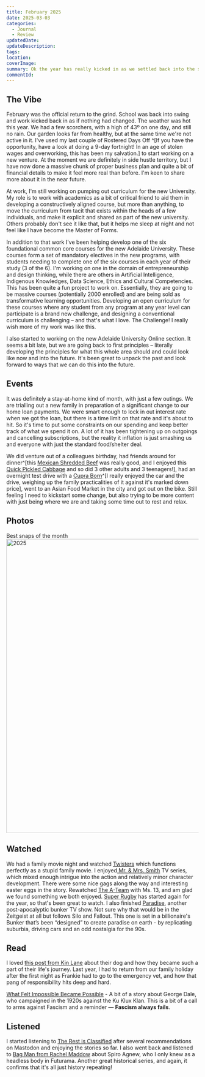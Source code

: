 ```yaml
---
title: February 2025
date: 2025-03-03
categories:
  - Journal
  - Review
updatedDate: 
updateDescription: 
tags: 
location: 
coverImage: 
summary: Ok the year has really kicked in as we settled back into the school and work routine.
commentId:
---
```

## The Vibe
February was the official return to the grind. School was back into swing and work kicked back in as if nothing had changed. The weather was hot this year. We had a few scorchers, with a high of 43º on one day, and still no rain. Our garden looks far from healthy, but at the same time we're not active in it. I've used my last couple of Rostered Days Off ^[If you have the opportunity, have a look at doing a 9-day fortnight! In an age of stolen wages and overworking, this has been my salvation.] to start working on a new venture. At the moment we are definitely in side hustle territory, but I have now done a massive chunk of proper business plan and quite a bit of financial details to make it feel more real than before. I'm keen to share more about it in the near future. 

At work, I'm still working on pumping out curriculum for the new University. My role is to work with academics as a bit of critical friend to aid them in developing a constructively aligned course, but more than anything, to move the curriculum from tacit that exists within the heads of a few individuals, and make it explicit and shared as part of the new university. Others probably don't see it like that, but it helps me sleep at night and not feel like I have become the Master of Forms.

In addition to that work I've been helping develop one of the six foundational common core courses for the new Adelaide University. These courses form a set of mandatory electives in the new programs, with students needing to complete one of the six courses in each year of their study (3 of the 6). I'm working on one in the domain of entrepreneurship and design thinking, while there are others in Artificial Intelligence, Indigenous Knowledges, Data Science, Ethics and Cultural Competencies. This has been quite a fun project to work on. Essentially, they are going to be massive courses (potentially 2000 enrolled) and are being sold as transformative learning opportunities. Developing an open curriculum for these courses where any student from any program at any year level can participate is a brand new challenge, and designing a conventional curriculum is challenging – and that's what I love. The Challenge! I really wish more of my work was like this. 

I also started to working on the new Adelaide University Online section. It seems a bit late, but we are going back to first principles – literally developing the principles for what this whole area should and could look like now and into the future. It's been great to unpack the past and look forward to ways that we can do this into the future. 
## Events
It was definitely a stay-at-home kind of month, with just a few outings. We are trialling out a new family in preparation of a significant change to our home loan payments. We were smart enough to lock in out interest rate when we got the loan, but there is a time limit on that rate and it's about to hit. So it's time to put some constraints on our spending and keep better track of what we spend it on. A lot of it has been tightening up on outgoings and cancelling subscriptions, but the reality it inflation is just smashing us and everyone with just the standard food/shelter deal. 

We did venture out of a colleagues birthday, had friends around for dinner^[this [Mexican Shredded Beef](https://timklapdor.github.io/recipe-book/recipes/mexican-shredded-beef/) was really good, and I enjoyed this [Quick Pickled Cabbage](https://timklapdor.github.io/recipe-book/recipes/quick-pickled-cabbage/) and so did 3 other adults and 3 teenagers!], had an overnight test drive with a [Cupra Born](https://www.cupraofficial.com.au/cars/cupra-range/born)^[I really enjoyed the car and the drive, weighing up the family practicalities of it against it's marked down price], went to an Asian Food Market in the city and got out on the bike. Still feeling I need to kickstart some change, but also trying to be more content with just being where we are and taking some time out to rest and relax. 

## Photos
Best snaps of the month
<a data-flickr-embed="true" href="https://www.flickr.com/photos/timklapdor/albums/72177720323546892" title="2025"><img src="https://live.staticflickr.com/65535/54361560351_3377abf4ac_c.jpg" width="1024" height="768" alt="2025"/></a><script async src="//embedr.flickr.com/assets/client-code.js" charset="utf-8"></script>
## Watched

We had a family movie night and watched [Twisters](https://www.imdb.com/title/tt12584954/) which functions perfectly as a stupid family movie. I enjoyed[ Mr. & Mrs. Smith](https://www.imdb.com/title/tt14044212/) TV series, which mixed enough intrigue into the action and relatively minor character development. There were some nice gags along the way and interesting easter eggs in the story. Rewatched [The A-Team](https://www.imdb.com/title/tt0429493/) with Ms. 13, and am glad we found something we both enjoyed. [Super Rugby](https://super.rugby/superrugby/) has started again for the year, so that's been great to watch. I also finished [Paradise](https://www.imdb.com/title/tt27444205/), another post-apocalyptic bunker TV show. Not sure why that would be in the Zeitgeist at all but follows Silo and Fallout. This one is set in a billionaire's Bunker that’s been “designed” to create paradise on earth - by replicating suburbia, driving cars and an odd nostalgia for the 90s. 

## Read

I loved [this post from Kin Lane](https://kinlane.com/2025/02/22/how-our-hearts-got-tangled-up-with-this-rottweiler/) about their dog and how they became such a part of their life's journey. Last year, I had to return from our family holiday after the first night as Frankie had to go to the emergency vet, and how that pang of responsibility hits deep and hard. 

[What Felt Impossible Became Possible](https://dansinker.com/posts/2025-02-23-dale/) - A bit of a story about George Dale, who campaigned in the 1920s against the Ku Klux Klan. This is a bit of a call to arms against Fascism and a reminder — **Fascism always fails**.

## Listened

I started listening to [The Rest is Classified](https://podfollow.com/the-rest-is-classified/view) after several recommendations on Mastodon and enjoying the stories so far. I also went back and listened to [Bag Man from Rachel Maddow](https://podcasts.apple.com/au/podcast/bag-man/id1438463967) about Spiro Agnew, who I only knew as a headless body in Futurama. Another great historical series, and again, it confirms that it's all just history repeating!